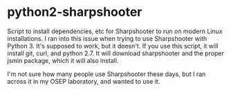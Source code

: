 # python2-sharpshooter
Script to install dependencies, etc for Sharpshooter to run on modern Linux installations. I ran into this issue when trying to use Sharpshooter with Python 3. It's supposed to work, but it doesn't. If you use this script, it will install git, curl, and python 2.7. It will download sharpshooter and the proper jsmin package, which it will also install. 

I'm not sure how many people use Sharpshooter these days, but I ran across it in my OSEP laboratory, and wanted to use it. 
